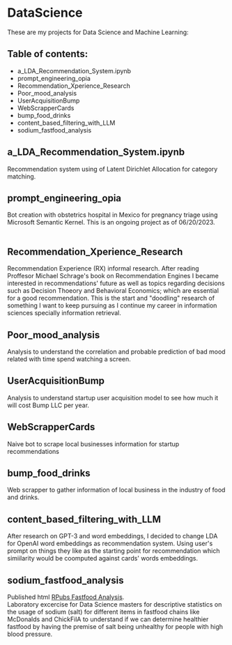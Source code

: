 # DataScience
These are my projects for Data Science and Machine Learning:

## Table of contents:
- a_LDA_Recommendation_System.ipynb
- prompt_engineering_opia 
- Recommendation_Xperience_Research
- Poor_mood_analysis
- UserAcquisitionBump
- WebScrapperCards
- bump_food_drinks
- content_based_filtering_with_LLM
- sodium_fastfood_analysis

## a_LDA_Recommendation_System.ipynb
Recommendation system using of Latent Dirichlet Allocation for category matching. 
<br>

## prompt_engineering_opia
Bot creation with obstetrics hospital in Mexico for pregnancy triage using Microsoft Semantic Kernel. This is an ongoing project as of 06/20/2023.  
<br>


## Recommendation_Xperience_Research
Recommendation Experience (RX) informal research. After reading Proffesor Michael Schrage's book on Recommendation Engines I became interested in recommendations' future as well as topics regarding decisions such as Decision Thoeory and Behavioral Economics; which are essential for a good recommendation. This is the start and "doodling" research of something I want to keep pursuing as I continue my career in information sciences specially information retrieval.
<br>


## Poor_mood_analysis
Analysis to understand the correlation and probable prediction of bad mood related with time spend watching a screen.
<br>


## UserAcquisitionBump
Analysis to understand startup user acquisition model to see how much it will cost Bump LLC per year.
<br>


## WebScrapperCards
Naive bot to scrape local businesses information for startup recommendations
<br>


## bump_food_drinks
Web scrapper to gather information of local business in the industry of food and drinks. 
<br>


## content_based_filtering_with_LLM
After research on GPT-3 and word embeddings, I decided to change LDA for OpenAI word embeddings as recommendation system. Using user's prompt on things they like as the starting point for recommendation which simiilarity would be coomputed against cards' words embeddings.
<br>

## sodium_fastfood_analysis
Published html [RPubs Fastfood Analysis](https://rpubs.com/rdji20/1065475). <br>
Laboratory excercise for Data Science masters for descriptive statistics on the usage of sodium (salt) for different items in fastfood chains like McDonalds and ChickFilA to understand if we can determine healthier fastfood by having the premise of salt being unhealthy for people with high blood pressure. 



